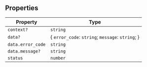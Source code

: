 ## Properties

| Property                        | Type                                               |
| ------------------------------- | -------------------------------------------------- |
| <a id="context"></a> `context?` | `string`                                           |
| <a id="data"></a> `data?`       | \{ `error_code`: `string`; `message`: `string`; \} |
| `data.error_code`               | `string`                                           |
| `data.message?`                 | `string`                                           |
| <a id="status"></a> `status`    | `number`                                           |
